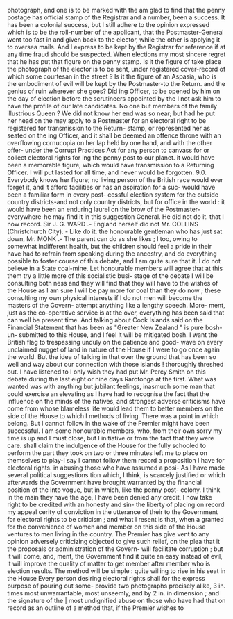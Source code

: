 photograph, and one is to be marked with the am glad to find that the penny postage has official stamp of the Registrar and a number, been a success. It has been a colonial success, but I still adhere to the opinion expressed which is to be the roll-number of the applicant, that the Postmaster-General went too fast in and given back to the elector, while the other is applying it to oversea mails. And I express to be kept by the Registrar for reference if at any time fraud should be suspected. When elections my most sincere regret that he has put that figure on the penny stamp. Is it the figure of take place the photograph of the elector is to be sent, under registered cover-record of which some courtesan in the street ? Is it the figure of an Aspasia, who is the embodiment of evil will be kept by the Postmaster-to the Return. and the genius of ruin wherever she goes? Did ing Officer, to be opened by him on the day of election before the scrutineers appointed by the I not ask him to have the profile of our late candidates. No one but members of the family illustrious Queen ? We did not know her end was so near; but had he put her head on the may apply to a Postmaster for an electoral right to be registered for transmission to the Return- stamp, or represented her as seated on the ing Officer, and it shall be deemed an offence throne with an overflowing cornucopia on her lap held by one hand, and with the other offer- under the Corrupt Practices Act for any person to canvass for or collect electoral rights for ing the penny post to our planet. it would have been a memorable figure, which would have transmission to a Returning Officer. I will put lasted for all time, and never would be forgotten. 9.0. Everybody knows her figure; no living person of the British race would ever forget it, and it afford facilities or has an aspiration for a suc- would have been a familiar form in every post- cessful election system for the outside country districts-and not only country districts, but for office in the world : it would have been an enduring laurel on the brow of the Postmaster- everywhere-he may find it in this suggestion General. He did not do it. that I now record. Sir J. G. WARD .- England herself did not Mr. COLLINS (Christchurch City). - Like do it. the honourable gentleman who has just sat down, Mr. MONK .- The parent can do as she likes ; I too, owing to somewhat indifferent health, but the children should feel a pride in their have had to refrain from speaking during the ancestry, and do everything possible to foster course of this debate, and I am quite sure that it. I do not believe in a State coal-mine. Let honourable members will agree that at this them try a little more of this socialistic busi- stage of the debate I will be consulting both ness and they will find that they will have to the wishes of the House as I am sure I will be pay more for coal than they do now ; these consulting my own physical interests if I do not men will become the masters of the Govern- attempt anything like a lengthy speech. More- ment, just as the co-operative service is at the over, everything has been said that can well be present time. And talking about Cook Islands said on the Financial Statement that has been as "Greater New Zealand " is pure bosh-un- submitted to this House, and I feel it will be mitigated bosh. I want the British flag to trespassing unduly on the patience and good- wave on every unclaimed nugget of land in nature of the House if I were to go once again the world. But the idea of talking in that over the ground that has been so well and way about our connection with those islands ! thoroughly threshed out. I have listened to I only wish they had put Mr. Percy Smith on this debate during the last eight or nine days Rarotonga at the first. What was wanted was with anything but jubilant feelings, inasmuch some man that could exercise an elevating as I have had to recognise the fact that the influence on the minds of the natives, and strongest adverse criticisms have come from whose blameless life would lead them to better members on the side of the House to which I methods of living. There was a point in which belong. But I cannot follow in the wake of the Premier might have been successful. I am some honourable members, who, from their own sorry my time is up and I must close, but I initiative or from the fact that they were care. shall claim the indulgence of the House for the fully schooled to perform the part they took on two or three minutes left me to place on themselves to play-I say I cannot follow them record a proposition I have for electoral rights. in abusing those who have assumed a posi- As I have made several political suggestions tion which, I think, is scarcely justified or which afterwards the Government have brought warranted by the financial position of the into vogue, but in which, like the penny post- colony. I think in the main they have the age, I have been denied any credit, I now take right to be credited with an honesty and sin- the liberty of placing on record my appeal cerity of conviction in the utterance of their to the Government for electoral rights to be criticism ; and what I resent is that, when a granted for the convenience of women and member on this side of the House ventures to men living in the country. The Premier has give vent to any opinion adversely criticizing objected to give such relief, on the plea that it the proposals or administration of the Govern- will facilitate corruption ; but it will come, and, ment, the Government find it quite an easy instead of evil, it will improve the quality of matter to get member after member who is election results. The method will be simple : quite willing to rise in his seat in the House Every person desiring electoral rights shall for the express purpose of pouring out some- provide two photographs precisely alike, 3 in. times most unwarrantable, most unseemly, and by 2 in. in dimension ; and the signature of the | most undignified abuse on those who have had that on record as an outline of a method that, if the Premier wishes to 